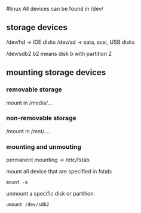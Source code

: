 #linux
All devices can be found in
/dev/

## storage devices
/dev/hd -> IDE disks
/dev/sd -> sata, scsi, USB disks

/dev/sdb2
b2 means disk b with partition 2

## mounting storage devices
### removable storage
mount in /media/...

### non-removable storage
/mount in /mnt/....

### mounting and unmouting

permanent mounting -> /etc/fstab

mount all device that are specified in fstab:
```
mount -a
```

unmount a specific disk or partition:
```
umount /dev/sdb2

```